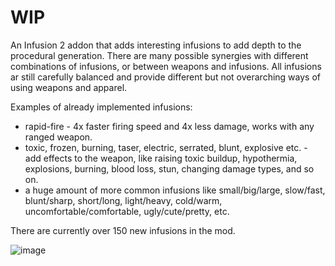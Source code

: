 # WIP
An Infusion 2 addon that adds interesting infusions to add depth to the procedural generation. There are many possible synergies with different combinations of infusions, or between weapons and infusions. All infusions ar still carefully balanced and provide different but not overarching ways of using weapons and apparel. 

Examples of already implemented infusions:
- rapid-fire - 4x faster firing speed and 4x less damage, works with any ranged weapon.
- toxic, frozen, burning, taser, electric, serrated, blunt, explosive etc. - add effects to the weapon, like raising toxic buildup, hypothermia, explosions, burning, blood loss, stun, changing damage types, and so on.
- a huge amount of more common infusions like small/big/large, slow/fast, blunt/sharp, short/long, light/heavy, cold/warm, uncomfortable/comfortable, ugly/cute/pretty, etc.

There are currently over 150 new infusions in the mod.

![image](https://user-images.githubusercontent.com/76593873/160841026-ef2a1638-d23a-4724-9bac-0a98f0a13d59.png)
